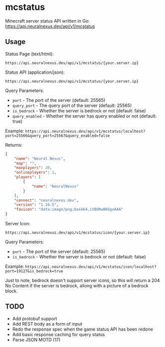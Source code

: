 # mcstatus

Minecraft server status API written in Go: <https://api.neuralnexus.dev/api/v1/mcstatus>

## Usage

Status Page (text/html):

`https://api.neuralnexus.dev/api/v1/mcstatus/{your.server.ip}`

Status API (application/json):

`https://api.neuralnexus.dev/api/v1/mcstatus/{your.server.ip}`

Query Parameters:

- `port` - The port of the server (default: 25565)
- `query_port` - The query port of the server (default: 25565)
- `is_bedrock` - Whether the server is bedrock or not (default: false)
- `query_enabled` - Whether the server has query enabled or not (default: true)

Example: `https://api.neuralnexus.dev/api/v1/mcstatus/localhost?port=25566&query_port=25567&query_enabled=false`

Returns:

```json
{
    "name": "Neural Nexus",
    "map": "",
    "maxplayers": 20,
    "onlineplayers": 1,
    "players": [
        {
            "name": "NeuralNexus"
        }
    ],
    "connect": "neuralnexus.dev",
    "version": "1.16.5",
    "favicon": "data:image/png;base64,iVBORw0KGgoAAA"
}
```

Server Icon:

`https://api.neuralnexus.dev/api/v1/mcstatus/icon/{your.server.ip}`

Query Parameters:

- `port` - The port of the server (default: 25565)
- `is_bedrock` - Whether the server is bedrock or not (default: false)

Example: `https://api.neuralnexus.dev/api/v1/mcstatus/icon/localhost?port=19127&is_bedrock=true`

Just to note, bedrock doesn't support server icons, so this will return a 204 No Content if the server is bedrock, allong with a picture of a bedrock block.

## TODO

- Add protobuf support
- Add REST body as a form of input
- Redo the response spec when the game status API has been redone
- Add basic response caching for query status
- Parse JSON MOTD (17)
